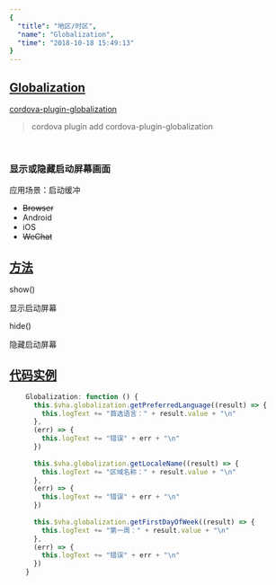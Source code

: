 ```yaml
---
{
  "title": "地区/时区",
  "name": "Globalization",
  "time": "2018-10-18 15:49:13"
}
---
```

<!-- ------------------------------------------- -->
<section id="Globalization">

# **[Globalization](#Globalization)**

<p><a class="ui-r-npm" href="https://www.npmjs.com/package/cordova-plugin-globalization" target="_blank">cordova-plugin-globalization</a></p>

> cordova plugin add cordova-plugin-globalization

<br />

### 显示或隐藏启动屏幕画面

<p class="_cl-aaaaaa">应用场景：启动缓冲</p>

+ ~~Browser~~
+ Android
+ iOS
+ ~~WeChat~~

</section>
<!-- ------------------------------------------- -->
<section id="Methods">

## **[方法](#Methods)**

<p class="ui-r-note _bdc-info">show()</p>

显示启动屏幕


<p class="ui-r-note _bdc-info">hide()</p>

隐藏启动屏幕

</section>
<!-- ------------------------------------------- -->
<section id="code">

## **[代码实例](#code)**

```javascript
    Globalization: function () {
      this.$vha.globalization.getPreferredLanguage((result) => {
        this.logText += "首选语言：" + result.value + "\n"
      },
      (err) => {
        this.logText += "错误" + err + "\n"
      })
      
      this.$vha.globalization.getLocaleName((result) => {
        this.logText += "区域名称：" + result.value + "\n"
      },
      (err) => {
        this.logText += "错误" + err + "\n"
      })
      
      this.$vha.globalization.getFirstDayOfWeek((result) => {
        this.logText += "第一周：" + result.value + "\n"
      },
      (err) => {
        this.logText += "错误" + err + "\n"
      })
    }
```

</section>
<!-- ------------------------------------------- -->